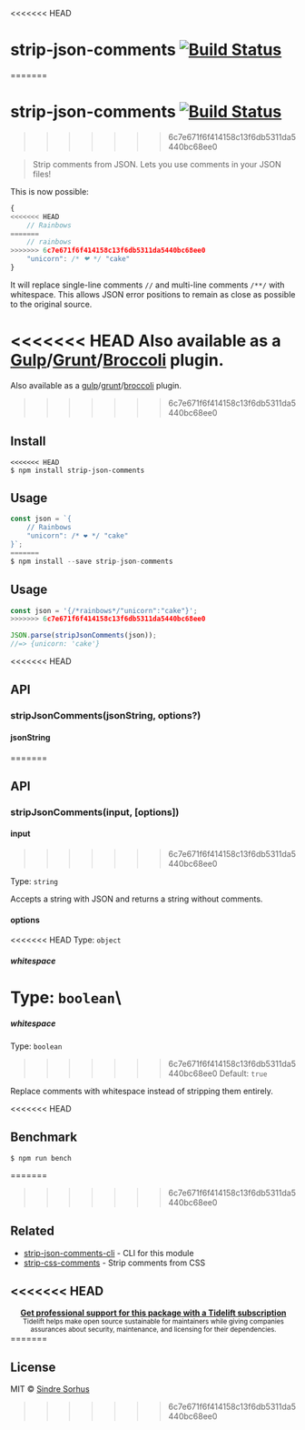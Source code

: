 <<<<<<< HEAD
# strip-json-comments [![Build Status](https://travis-ci.com/sindresorhus/strip-json-comments.svg?branch=master)](https://travis-ci.com/github/sindresorhus/strip-json-comments)
=======
# strip-json-comments [![Build Status](https://travis-ci.org/sindresorhus/strip-json-comments.svg?branch=master)](https://travis-ci.org/sindresorhus/strip-json-comments)
>>>>>>> 6c7e671f6f414158c13f6db5311da5440bc68ee0

> Strip comments from JSON. Lets you use comments in your JSON files!

This is now possible:

```js
{
<<<<<<< HEAD
	// Rainbows
=======
	// rainbows
>>>>>>> 6c7e671f6f414158c13f6db5311da5440bc68ee0
	"unicorn": /* ❤ */ "cake"
}
```

It will replace single-line comments `//` and multi-line comments `/**/` with whitespace. This allows JSON error positions to remain as close as possible to the original source.

<<<<<<< HEAD
Also available as a [Gulp](https://github.com/sindresorhus/gulp-strip-json-comments)/[Grunt](https://github.com/sindresorhus/grunt-strip-json-comments)/[Broccoli](https://github.com/sindresorhus/broccoli-strip-json-comments) plugin.
=======
Also available as a [gulp](https://github.com/sindresorhus/gulp-strip-json-comments)/[grunt](https://github.com/sindresorhus/grunt-strip-json-comments)/[broccoli](https://github.com/sindresorhus/broccoli-strip-json-comments) plugin.

>>>>>>> 6c7e671f6f414158c13f6db5311da5440bc68ee0

## Install

```
<<<<<<< HEAD
$ npm install strip-json-comments
```

## Usage

```js
const json = `{
	// Rainbows
	"unicorn": /* ❤ */ "cake"
}`;
=======
$ npm install --save strip-json-comments
```


## Usage

```js
const json = '{/*rainbows*/"unicorn":"cake"}';
>>>>>>> 6c7e671f6f414158c13f6db5311da5440bc68ee0

JSON.parse(stripJsonComments(json));
//=> {unicorn: 'cake'}
```

<<<<<<< HEAD
## API

### stripJsonComments(jsonString, options?)

#### jsonString
=======

## API

### stripJsonComments(input, [options])

#### input
>>>>>>> 6c7e671f6f414158c13f6db5311da5440bc68ee0

Type: `string`

Accepts a string with JSON and returns a string without comments.

#### options

<<<<<<< HEAD
Type: `object`

##### whitespace

Type: `boolean`\
=======
##### whitespace

Type: `boolean`  
>>>>>>> 6c7e671f6f414158c13f6db5311da5440bc68ee0
Default: `true`

Replace comments with whitespace instead of stripping them entirely.

<<<<<<< HEAD
## Benchmark

```
$ npm run bench
```
=======
>>>>>>> 6c7e671f6f414158c13f6db5311da5440bc68ee0

## Related

- [strip-json-comments-cli](https://github.com/sindresorhus/strip-json-comments-cli) - CLI for this module
- [strip-css-comments](https://github.com/sindresorhus/strip-css-comments) - Strip comments from CSS

<<<<<<< HEAD
---

<div align="center">
	<b>
		<a href="https://tidelift.com/subscription/pkg/npm-strip-json-comments?utm_source=npm-strip-json-comments&utm_medium=referral&utm_campaign=readme">Get professional support for this package with a Tidelift subscription</a>
	</b>
	<br>
	<sub>
		Tidelift helps make open source sustainable for maintainers while giving companies<br>assurances about security, maintenance, and licensing for their dependencies.
	</sub>
</div>
=======

## License

MIT © [Sindre Sorhus](http://sindresorhus.com)
>>>>>>> 6c7e671f6f414158c13f6db5311da5440bc68ee0
